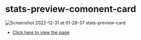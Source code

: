 # stats-preview-comonent-card
![Screenshot 2022-12-31 at 01-28-37 stats-preview-card](https://user-images.githubusercontent.com/99909551/210107736-3677aa27-9327-4c49-ba63-3e970f4a9f3b.png)
- [Click here to view the page](https://themohit2003.github.io/stats-preview-comonent-card/)
